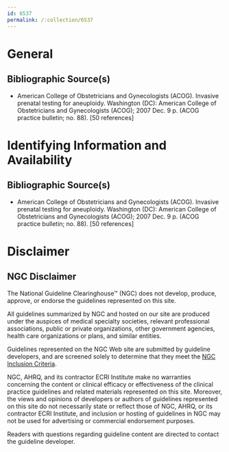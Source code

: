 ```yaml
---
id: 6537
permalink: /:collection/6537
---
```


# General

## Bibliographic Source(s)

- American College of Obstetricians and Gynecologists (ACOG). Invasive prenatal testing for aneuploidy. Washington (DC): American College of Obstetricians and Gynecologists (ACOG); 2007 Dec. 9 p. (ACOG practice bulletin; no. 88). [50 references]

# Identifying Information and Availability

## Bibliographic Source(s)

- American College of Obstetricians and Gynecologists (ACOG). Invasive prenatal testing for aneuploidy. Washington (DC): American College of Obstetricians and Gynecologists (ACOG); 2007 Dec. 9 p. (ACOG practice bulletin; no. 88). [50 references]

# Disclaimer

## NGC Disclaimer

The National Guideline Clearinghouse™ (NGC) does not develop, produce, approve, or endorse the guidelines represented on this site.

All guidelines summarized by NGC and hosted on our site are produced under the auspices of medical specialty societies, relevant professional associations, public or private organizations, other government agencies, health care organizations or plans, and similar entities.

Guidelines represented on the NGC Web site are submitted by guideline developers, and are screened solely to determine that they meet the [NGC Inclusion Criteria](/help-and-about/summaries/inclusion-criteria).

NGC, AHRQ, and its contractor ECRI Institute make no warranties concerning the content or clinical efficacy or effectiveness of the clinical practice guidelines and related materials represented on this site. Moreover, the views and opinions of developers or authors of guidelines represented on this site do not necessarily state or reflect those of NGC, AHRQ, or its contractor ECRI Institute, and inclusion or hosting of guidelines in NGC may not be used for advertising or commercial endorsement purposes.

Readers with questions regarding guideline content are directed to contact the guideline developer.


